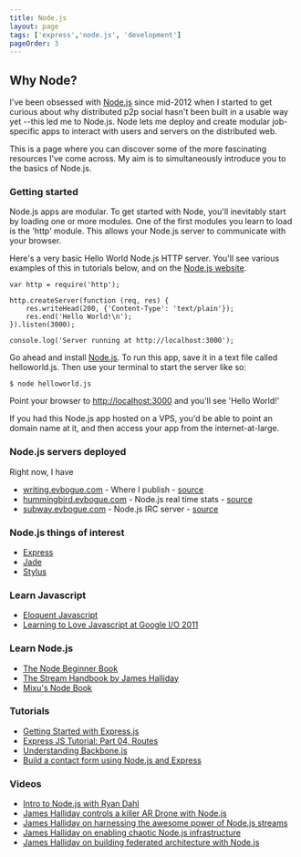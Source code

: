 ```yaml
---
title: Node.js
layout: page
tags: ['express','node.js', 'development']
pageOrder: 3
---
```


Why Node?
---------

I've been obsessed with [Node.js](http://nodejs.org/) since mid-2012 when I started to get curious about why distributed p2p social hasn't been built in a usable way yet --this led me to Node.js. Node lets me deploy and create modular job-specific apps to interact with users and servers on the distributed web.

This is a page where you can discover some of the more fascinating resources I've come across. My aim is to simultaneously introduce you to the basics of Node.js.

### Getting started

Node.js apps are modular. To get started with Node, you'll inevitably start by loading one or more modules. One of the first modules you learn to load is the 'http' module. This allows your Node.js server to communicate with your browser.

Here's a very basic Hello World Node.js HTTP server. You'll see various examples of this in tutorials below, and on the [Node.js website](http://nodejs.org).

	var http = require('http');

	http.createServer(function (req, res) {
		res.writeHead(200, {'Content-Type': 'text/plain'});
		res.end('Hello World!\n');
	}).listen(3000);

	console.log('Server running at http://localhost:3000');

Go ahead and install [Node.js](http://nodejs.org). To run this app, save it in a text file called helloworld.js. Then use your terminal to start the server like so:

	$ node helloworld.js

Point your browser to [http://localhost:3000](http://localhost:3000) and you'll see 'Hello World!'

If you had this Node.js app hosted on a VPS, you'd be able to point an domain name at it, and then access your app from the internet-at-large.

### Node.js servers deployed

Right now, I have 

+ [writing.evbogue.com](http://writing.evbogue.com) - Where I publish - [source](https://github.com/evbogue/writing.evbogue.com)
+ [hummingbird.evbogue.com](http://hummingbird.evbogue.com) - Node.js real time stats - [source](https://github.com/evbogue/hummingbird)
+ [subway.evbogue.com](http://subway.evbogue.com) - Node.js IRC server - [source](https://github.com/thedjpetersen/subway)

### Node.js things of interest

+ [Express](http://expressjs.com/)
+ [Jade](http://jade-lang.com/)
+ [Stylus](http://learnboost.github.com/stylus/)

### Learn Javascript

+ [Eloquent Javascript](http://eloquentjavascript.net/)
+ [Learning to Love Javascript at Google I/O 2011](https://www.youtube.com/watch?v=seX7jYI96GE)

### Learn Node.js

+ [The Node Beginner Book](http://www.nodebeginner.org/)
+ [The Stream Handbook by James Halliday](https://github.com/substack/stream-handbook)
+ [Mixu's Node Book](http://book.mixu.net/single.html)

### Tutorials

+ [Getting Started with Express.js](http://howtonode.org/getting-started-with-express)
+ [Express JS Tutorial: Part 04, Routes](http://youtu.be/Hc3v6wbmebQ)
+ [Understanding Backbone.js](https://github.com/kjbekkelund/writings/blob/master/published/understanding-backbone.md)
+ [Build a contact form using Node.js and Express](http://dailyjs.com/2012/09/13/express-3-csrf-tutorial/)

### Videos
+ [Intro to Node.js with Ryan Dahl](http://www.youtube.com/watch?v=jo_B4LTHi3I)
+ [James Halliday controls a killer AR Drone with Node.js](https://www.youtube.com/watch?v=zgt-jNqbxF8)
+ [James Halliday on harnessing the awesome power of Node.js streams](https://www.youtube.com/watch?v=lQAV3bPOYHo)
+ [James Halliday on enabling chaotic Node.js infrastructure](https://www.youtube.com/watch?v=ZI2whsVNAz4)
+ [James Halliday on building federated architecture with Node.js](https://www.youtube.com/watch?v=84PE6EF3YWY)
